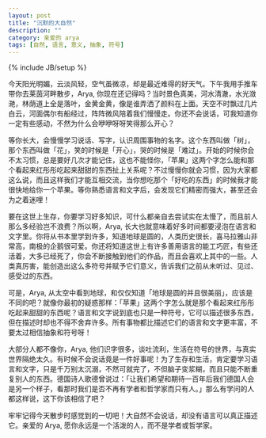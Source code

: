 ```yaml
---
layout: post
title: "沉默的大自然"
description: ""
category: 亲爱的 arya
tags: [自然, 语言, 意义, 抽象, 符号]
---
```

{% include JB/setup %}

今天阳光明媚，云淡风轻，空气虽微凉，却是最近难得的好天气。下午我用手推车带你去莱茵河畔散步，Arya, 你现在还记得吗？当时景色真美，河水清澈，水光潋滟，林荫道上全是落叶，金黄金黄，像是谁弄洒了颜料在上面。天空不时飘过几片白云，河面偶尔有船经过，阵阵微风陪着我们慢慢走。你还不会说话，可我知道你一定有些感动，不然为什么会咿咿呀呀笑得那么开心？

等你长大，会慢慢学习说话、写字，认识周围事物的名字。这个东西叫做「树」，那个东西叫做「花」，笑的时候是「开心」，哭的时候是「难过」。开始的时候你会不太习惯，总是要好几次才能记住，这也不能怪你，「苹果」这两个字怎么能和那个看起来红彤彤吃起来甜甜的东西扯上关系呢？不过慢慢你就会习惯，因为大家都这么说，而且这样我们才能互相交流，当你想吃那个「好吃的东西」的时候我才能很快地给你一个苹果。等你熟悉语言和文字后，会发现它们精密而强大，甚至还会为之着迷哩！

要在这世上生存，你要学习好多知识，可什么都亲自去尝试实在太慢了，而且前人那么多经验岂不浪费？所以啊，Arya, 长大也就意味着好多时间都要浸泡在语言和文字里。你将从书本里学到许多，知道地球是圆的，人类历史很长，喜马拉雅山非常高，南极的企鹅很可爱。你还将知道这世上有许多善用语言的能工巧匠，有些还活着，大多已经死了，你会不断接触到他们的作品，而且会喜欢上其中的一些。人类真厉害，能创造出这么多符号并赋予它们意义，告诉我们之前从未听过、见过、感受过的东西。

可是，Arya, 从太空中看到地球，和仅仅知道「地球是圆的并且很美丽」，应该是不同的吧？就像你最初的疑惑那样：「苹果」这两个字怎么就是那个看起来红彤彤吃起来甜甜的东西呢？语言和文字说到底也只是一种符号，它可以描述很多东西，但在描述时却也不得不舍弃许多。所有事物都比描述它们的语言和文字更丰富，不要太过相信抽象和符号呀！

大部分人都不像你，Arya, 他们识字很多，谈吐流利，生活在符号的世界，与真实世界隔绝太久。有时候不会说话竟是一件好事呢！为了生存和生活，肯定要学习语言和文字，只是千万别太沉溺，不然可就完了，不但脑子变浆糊，而且只能不断重复别人的东西。德国诗人歌德曾说过：「让我们希望和期待一百年后我们德国人会是另一个样子，看那时我们是否不再有学者和哲学家而只有人。」那么有学问的人都这样说，这下你该相信了吧？

牢牢记得今天散步时感觉到的一切吧！大自然不会说话，却没有语言可以真正描述它。亲爱的 Arya, 愿你永远是一个活泼的人，而不是学者或哲学家。
